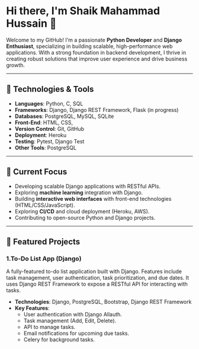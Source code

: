 # Hi there, I'm Shaik Mahammad Hussain 👋

Welcome to my GitHub! I'm a passionate **Python Developer** and **Django Enthusiast**, specializing in building scalable, high-performance web applications. With a strong foundation in backend development, I thrive in creating robust solutions that improve user experience and drive business growth.

---

## 🔧 Technologies & Tools

- **Languages**: Python, C, SQL
- **Frameworks**: Django, Django REST Framework, Flask (in progress)
- **Databases**: PostgreSQL, MySQL, SQLite
- **Front-End**: HTML, CSS,
- **Version Control**: Git, GitHub
- **Deployment**:  Heroku
- **Testing**: Pytest, Django Test
- **Other Tools**: PostgreSQL

---

## 💼 Current Focus

- Developing scalable Django applications with RESTful APIs.
- Exploring **machine learning** integration with Django.
- Building **interactive web interfaces** with front-end technologies (HTML/CSS/JavaScript).
- Exploring **CI/CD** and cloud deployment (Heroku, AWS).
- Contributing to open-source Python and Django projects.

---

## 🚀 Featured Projects

### 1.To-Do List App (Django)
A fully-featured to-do list application built with Django. Features include task management, user authentication, task prioritization, and due dates. It uses Django REST Framework to expose a RESTful API for interacting with tasks.

- **Technologies**: Django, PostgreSQL, Bootstrap, Django REST Framework
- **Key Features**:
  - User authentication with Django Allauth.
  - Task management (Add, Edit, Delete).
  - API to manage tasks.
  - Email notifications for upcoming due tasks.
  - Celery for background tasks.
